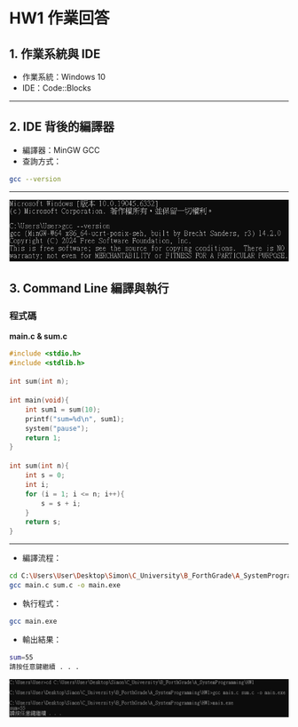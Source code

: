 # HW1 作業回答

## 1. 作業系統與 IDE
- 作業系統：Windows 10  
- IDE：Code::Blocks  

---

## 2. IDE 背後的編譯器
- 編譯器：MinGW GCC  
- 查詢方式：  
```bash
gcc --version
```
---
![第一題跟第二題](Q1andQ2.png)
## 3. Command Line 編譯與執行

### 程式碼
**main.c & sum.c**
```c
#include <stdio.h>
#include <stdlib.h>

int sum(int n);

int main(void){
    int sum1 = sum(10);
    printf("sum=%d\n", sum1);
    system("pause");
    return 1;
}

int sum(int n){
    int s = 0;
    int i;
    for (i = 1; i <= n; i++){
        s = s + i;
    }
    return s;
}
```

---
- 編譯流程：
```bash
cd C:\Users\User\Desktop\Simon\C_University\B_ForthGrade\A_SystemProgramming\HW1
gcc main.c sum.c -o main.exe
```

- 執行程式：
```bash
gcc main.exe
```

- 輸出結果：
```bash
sum=55
請按任意鍵繼續 . . .
```
![第三題](Q3.png)
